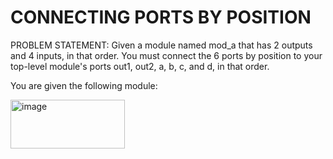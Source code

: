 # CONNECTING PORTS BY POSITION
PROBLEM STATEMENT:
Given a module named mod_a that has 2 outputs and 4 inputs, in that order. You must connect the 6 ports by position to your top-level module's ports out1, out2, a, b, c, and d, in that order.

You are given the following module:

<img width="183" height="78" alt="image" src="C:\Users\HP\OneDrive\Pictures\Screenshots\Screenshot 2025-09-09 233521.png" />

